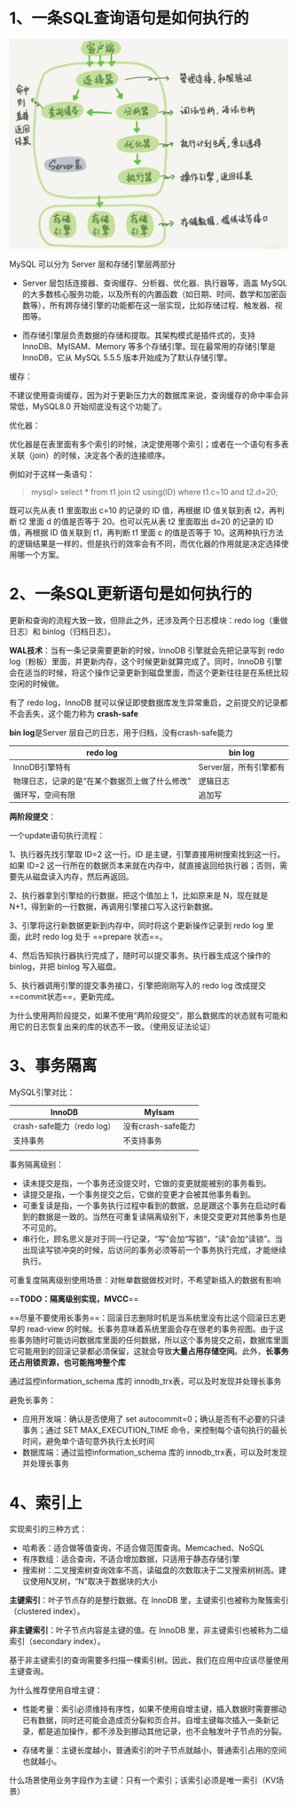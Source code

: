 

#  1、一条SQL查询语句是如何执行的

![](https://raw.githubusercontent.com/PythonYXY/pics/main/img/0d2070e8f84c4801adbfa03bda1f98d9.png)



MySQL 可以分为 Server 层和存储引擎层两部分

- Server 层包括连接器、查询缓存、分析器、优化器、执行器等，涵盖 MySQL 的大多数核心服务功能，以及所有的内置函数（如日期、时间、数学和加密函数等），所有跨存储引擎的功能都在这一层实现，比如存储过程、触发器、视图等。

- 而存储引擎层负责数据的存储和提取。其架构模式是插件式的，支持 InnoDB、MyISAM、Memory 等多个存储引擎。现在最常用的存储引擎是 InnoDB，它从 MySQL 5.5.5 版本开始成为了默认存储引擎。



缓存：

不建议使用查询缓存，因为对于更新压力大的数据库来说，查询缓存的命中率会非常低，MySQL8.0 开始彻底没有这个功能了。

优化器：

优化器是在表里面有多个索引的时候，决定使用哪个索引；或者在一个语句有多表关联（join）的时候，决定各个表的连接顺序。

例如对于这样一条语句：

>  mysql> select * from t1 join t2 using(ID)  where t1.c=10 and t2.d=20;

既可以先从表 t1 里面取出 c=10 的记录的 ID 值，再根据 ID 值关联到表 t2，再判断 t2 里面 d 的值是否等于 20。也可以先从表 t2 里面取出 d=20 的记录的 ID 值，再根据 ID 值关联到 t1，再判断 t1 里面 c 的值是否等于 10。这两种执行方法的逻辑结果是一样的，但是执行的效率会有不同，而优化器的作用就是决定选择使用哪一个方案。



# 2、一条SQL更新语句是如何执行的

更新和查询的流程大致一致，但除此之外，还涉及两个日志模块：redo log（重做日志）和 binlog（归档日志）。

**WAL技术**：当有一条记录需要更新的时候，InnoDB 引擎就会先把记录写到 redo log（粉板）里面，并更新内存，这个时候更新就算完成了。同时，InnoDB 引擎会在适当的时候，将这个操作记录更新到磁盘里面，而这个更新往往是在系统比较空闲的时候做。

有了 redo log，InnoDB 就可以保证即使数据库发生异常重启，之前提交的记录都不会丢失，这个能力称为 **crash-safe**

**bin log**是Server 层自己的日志，用于归档，没有crash-safe能力

| redo log                                       | bin log                |
| ---------------------------------------------- | ---------------------- |
| InnoDB引擎特有                                 | Server层，所有引擎都有 |
| 物理日志，记录的是“在某个数据页上做了什么修改” | 逻辑日志               |
| 循环写，空间有限                               | 追加写                 |

**两阶段提交**：

一个update语句执行流程：

1、执行器先找引擎取 ID=2 这一行。ID 是主键，引擎直接用树搜索找到这一行。如果 ID=2 这一行所在的数据页本来就在内存中，就直接返回给执行器；否则，需要先从磁盘读入内存，然后再返回。

2、执行器拿到引擎给的行数据，把这个值加上 1，比如原来是 N，现在就是 N+1，得到新的一行数据，再调用引擎接口写入这行新数据。

3、引擎将这行新数据更新到内存中，同时将这个更新操作记录到 redo log 里面，此时 redo log 处于 ==prepare 状态==。

4、然后告知执行器执行完成了，随时可以提交事务。执行器生成这个操作的 binlog，并把 binlog 写入磁盘。

5、执行器调用引擎的提交事务接口，引擎把刚刚写入的 redo log 改成提交==commit状态==，更新完成。

为什么使用两阶段提交，如果不使用“两阶段提交”，那么数据库的状态就有可能和用它的日志恢复出来的库的状态不一致。（使用反证法论证）



# 3、事务隔离
MySQL引擎对比：

| InnoDB                     | MyIsam             |
| -------------------------- | ------------------ |
| crash-safe能力（redo log） | 没有crash-safe能力 |
| 支持事务                   | 不支持事务         |
|                            |                    |



事务隔离级别：

- 读未提交是指，一个事务还没提交时，它做的变更就能被别的事务看到。
- 读提交是指，一个事务提交之后，它做的变更才会被其他事务看到。
- 可重复读是指，一个事务执行过程中看到的数据，总是跟这个事务在启动时看到的数据是一致的。当然在可重复读隔离级别下，未提交变更对其他事务也是不可见的。
- 串行化，顾名思义是对于同一行记录，“写”会加“写锁”，“读”会加“读锁”。当出现读写锁冲突的时候，后访问的事务必须等前一个事务执行完成，才能继续执行。

可重复度隔离级别使用场景：对帐单数据做校对时，不希望新插入的数据有影响

==**TODO：隔离级别实现，MVCC**==

==尽量不要使用长事务==：回滚日志删除时机是当系统里没有比这个回滚日志更早的 read-view 的时候。长事务意味着系统里面会存在很老的事务视图。由于这些事务随时可能访问数据库里面的任何数据，所以这个事务提交之前，数据库里面它可能用到的回滚记录都必须保留，这就会导致**大量占用存储空间**。此外，**长事务还占用锁资源，也可能拖垮整个库**

通过监控information_schema 库的 innodb_trx表，可以及时发现并处理长事务

避免长事务：

- 应用开发端：确认是否使用了 set autocommit=0；确认是否有不必要的只读事务；通过 SET MAX_EXECUTION_TIME 命令，来控制每个语句执行的最长时间，避免单个语句意外执行太长时间
- 数据库端：通过监控information_schema 库的 innodb_trx表，可以及时发现并处理长事务



# 4、索引上

实现索引的三种方式：

- 哈希表：适合做等值查询，不适合做范围查询。Memcached、NoSQL
- 有序数组：适合查询，不适合增加数据，只适用于静态存储引擎
- 搜索树：二叉搜索树查询效率不高，读磁盘的次数取决于二叉搜索树树高。建议使用N叉树，“N”取决于数据块的大小



**主键索引**：叶子节点存的是整行数据。在 InnoDB 里，主键索引也被称为聚簇索引（clustered index）。

**非主键索引**：叶子节点内容是主键的值。在 InnoDB 里，非主键索引也被称为二级索引（secondary index）。

基于非主键索引的查询需要多扫描一棵索引树。因此，我们在应用中应该尽量使用主键查询。



为什么推荐使用自增主键：

- 性能考量：索引必须维持有序性，如果不使用自增主键，插入数据时需要挪动已有数据，同时还可能会造成页分裂和页合并。自增主键每次插入一条新记录，都是追加操作，都不涉及到挪动其他记录，也不会触发叶子节点的分裂。

- 存储考量：主键长度越小，普通索引的叶子节点就越小，普通索引占用的空间也就越小。



什么场景使用业务字段作为主键：只有一个索引；该索引必须是唯一索引（KV场景）









